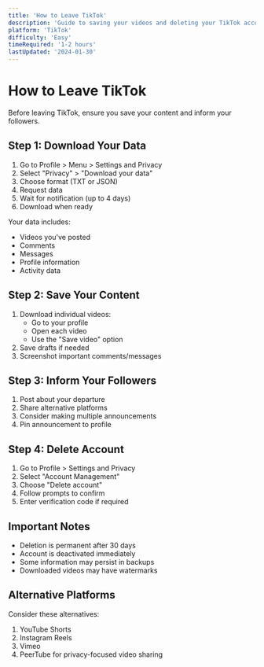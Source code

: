 ```yaml
---
title: 'How to Leave TikTok'
description: 'Guide to saving your videos and deleting your TikTok account'
platform: 'TikTok'
difficulty: 'Easy'
timeRequired: '1-2 hours'
lastUpdated: '2024-01-30'
---
```


# How to Leave TikTok

Before leaving TikTok, ensure you save your content and inform your followers.

## Step 1: Download Your Data

1. Go to Profile > Menu > Settings and Privacy
2. Select "Privacy" > "Download your data"
3. Choose format (TXT or JSON)
4. Request data
5. Wait for notification (up to 4 days)
6. Download when ready

Your data includes:

- Videos you've posted
- Comments
- Messages
- Profile information
- Activity data

## Step 2: Save Your Content

1. Download individual videos:
   - Go to your profile
   - Open each video
   - Use the "Save video" option
2. Save drafts if needed
3. Screenshot important comments/messages

## Step 3: Inform Your Followers

1. Post about your departure
2. Share alternative platforms
3. Consider making multiple announcements
4. Pin announcement to profile

## Step 4: Delete Account

1. Go to Profile > Settings and Privacy
2. Select "Account Management"
3. Choose "Delete account"
4. Follow prompts to confirm
5. Enter verification code if required

## Important Notes

- Deletion is permanent after 30 days
- Account is deactivated immediately
- Some information may persist in backups
- Downloaded videos may have watermarks

## Alternative Platforms

Consider these alternatives:

1. YouTube Shorts
2. Instagram Reels
3. Vimeo
4. PeerTube for privacy-focused video sharing
